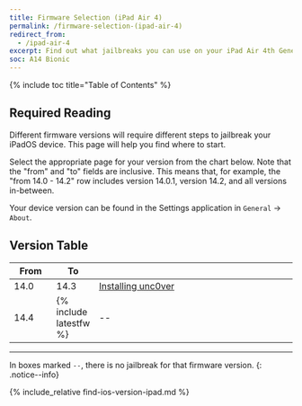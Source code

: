```yaml
---
title: Firmware Selection (iPad Air 4)
permalink: /firmware-selection-(ipad-air-4)
redirect_from:
  - /ipad-air-4
excerpt: Find out what jailbreaks you can use on your iPad Air 4th Generation
soc: A14 Bionic
---
```


{% include toc title="Table of Contents" %}

## Required Reading

Different firmware versions will require different steps to jailbreak your iPadOS device. This page will help you find where to start.

Select the appropriate page for your version from the chart below. Note that the "from" and "to" fields are inclusive. This means that, for example, the "from 14.0 - 14.2" row includes version 14.0.1, version 14.2, and all versions in-between.

Your device version can be found in the Settings application in `General` -> `About`.

## Version Table

<table class="version_table">
  <colgroup>
    <col span="1" style="width: 15%;">
    <col span="1" style="width: 15%;">
    <col span="1" style="width: 70%;">
  </colgroup>
  <thead>
    <tr>
      <th>From</th>
      <th>To</th>
      <th></th>
    </tr>
  </thead>
  <tbody>
    <tr>
      <td>14.0</td>
      <td>14.3</td>
      <td><a href="installing-unc0ver">Installing unc0ver</td>
    </tr>
    <tr>
      <td>14.4</td>
      <td>{% include latestfw %}</td>
      <td>--</td>
    </tr>
  </tbody>
</table>

---

In boxes marked `--`, there is no jailbreak for that firmware version.
{: .notice--info}

{% include_relative find-ios-version-ipad.md %}
